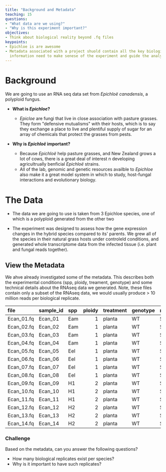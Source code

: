 ```yaml
---
title: "Background and Metadata"
teaching: 15
questions:
- "What data are we using?"
- "Why is this experiment important?"
objectives:
- Think about biological reality beyond .fq files
keypoints:
- Epichloe is are awesome
- Metadata associated with a project shuold contain all the key biological
  information need to make senese of the experiment and guide the analysis
---
```



# Background

We are going to use an RNA seq data set from  _Epichloë canadensis_, a polyploid
fungus.

 - **What is *Epichloe*?**
    - *Epicloe* are fungi that live in close association with pasture
      grasses. They form "defensive mutualisms" with their hosts, which is to
      say they exchange a place to live and plentiful supply of sugar for an
      array of chemicals that protect the grasses from pests.
    

 - **Why is *Epichloë* important?**
    - Because *Epichloë* help pasture grasses, and New Zealand grows a lot of
      cows, there is a great deal of interest n developing agricultrually
      benficial _Epichloë_ strains.
    - All of the lab, genomic and genetic resources availble to _Epichloe_ also
      make it a great model system in which to study, host-fungal interactions 
      and evolutionary biology.
    
# The Data

 - The data we are going to use is taken from 3 Epichloe species, one of which
   is a polyploid generated from the other two
 
 - The experiment was designed to assess how the gene expression changes in the
   hybrid species compared to its' parents. We grew all of the species in their
   natural grass hosts under controleld conditions, and generated whole
   transcriptome data from the infected tissue (i.e. plant and fungal reads
   together). 
 
## View the Metadata

We ahve already investigated some of the metadata. This describes both the
experimental conditions (spp, ploidy, treament, genotype) and some technical
details about the RNAseq data we generated. Note, these files contain only a
subset of the RNAseq data, we would usually produce > 10 million reads per
biological replicate.


|file       |sample_id |spp | ploidy|treatment |genotype |read_type | insert_size| nreads|
|:----------|:---------|:---|------:|:---------|:--------|:---------|-----------:|------:|
|Ecan_01.fq |Ecan_01   |Eam |      1|planta    |WT       |SE        |         500|  74269|
|Ecan_02.fq |Ecan_02   |Eam |      1|planta    |WT       |SE        |         500|  11886|
|Ecan_03.fq |Ecan_03   |Eam |      1|planta    |WT       |SE        |         500|   9359|
|Ecan_04.fq |Ecan_04   |Eam |      1|planta    |WT       |SE        |         500|   8799|
|Ecan_05.fq |Ecan_05   |Eel |      1|planta    |WT       |SE        |         500|   5932|
|Ecan_06.fq |Ecan_06   |Eel |      1|planta    |WT       |SE        |         500|  10025|
|Ecan_07.fq |Ecan_07   |Eel |      1|planta    |WT       |SE        |         500|   4983|
|Ecan_08.fq |Ecan_08   |Eel |      1|planta    |WT       |SE        |         500|   4641|
|Ecan_09.fq |Ecan_09   |H1  |      2|planta    |WT       |SE        |         500|   3681|
|Ecan_10.fq |Ecan_10   |H1  |      2|planta    |WT       |SE        |         500|  26339|
|Ecan_11.fq |Ecan_11   |H1  |      2|planta    |WT       |SE        |         500|  72633|
|Ecan_12.fq |Ecan_12   |H2  |      2|planta    |WT       |SE        |         500|  67063|
|Ecan_13.fq |Ecan_13   |H2  |      2|planta    |WT       |SE        |         500|  38359|
|Ecan_14.fq |Ecan_14   |H2  |      2|planta    |WT       |SE        |         500|   2160|

### Challenge

Based on the metadata, can you answer the following questions?

* How many biological replicates exist per species?
* Why is it important to have such replicates?

<!-- can add some additional info relevant to interplay of hypermutability and Cit+ adaptations, but keep it simple for now -->

